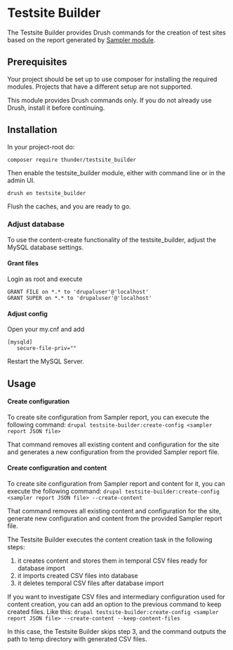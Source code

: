 # Testsite Builder

The Testsite Builder provides Drush commands for the creation of test sites based on the report generated by [Sampler module](https://github.com/thunder/sampler).

## Prerequisites
Your project should be set up to use composer for installing the required modules. Projects that have a different setup are
not supported.

This module provides Drush commands only. If you do not already use Drush, install it before continuing.

## Installation

In your project-root do:

    composer require thunder/testsite_builder

Then enable the testsite_builder module, either with command line or in the admin UI.

    drush en testsite_builder

Flush the caches, and you are ready to go.

### Adjust database
To use the content-create functionality of the testsite_builder, adjust the MySQL database settings.

#### Grant files
Login as root and execute

    GRANT FILE on *.* to 'drupaluser'@'localhost'
    GRANT SUPER on *.* to 'drupaluser'@'localhost'

#### Adjust config
Open your my.cnf and add
```
[mysqld]
   secure-file-priv=""
```

Restart the MySQL Server.

## Usage

#### Create configuration

To create site configuration from Sampler report, you can execute the following command:
`drupal testsite-builder:create-config <sampler report JSON file>`

That command removes all existing content and configuration for the site and generates a new configuration from the provided Sampler report file.

#### Create configuration and content

To create site configuration from Sampler report and content for it, you can execute the following command:
`drupal testsite-builder:create-config <sampler report JSON file> --create-content`

That command removes all existing content and configuration for the site, generate new configuration and content from the provided Sampler report file.

The Testsite Builder executes the content creation task in the following steps:
1. it creates content and stores them in temporal CSV files ready for database import
2. it imports created CSV files into database
3. it deletes temporal CSV files after database import

If you want to investigate CSV files and intermediary configuration used for content creation, you can add an option to the previous command to keep created files. Like this:
`drupal testsite-builder:create-config <sampler report JSON file> --create-content --keep-content-files`

In this case, the Testsite Builder skips step 3, and the command outputs the path to temp directory with generated CSV files.
